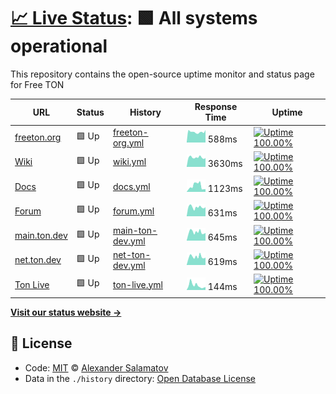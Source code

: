 # [📈 Live Status](https://ton-actions.github.io/freeton-status): <!--live status--> **🟩 All systems operational**

This repository contains the open-source uptime monitor and status page for Free TON

<!--start: status pages-->
<!-- This summary is generated by Upptime (https://github.com/upptime/upptime) -->
<!-- Do not edit this manually, your changes will be overwritten -->

| URL                                 | Status | History                                                                                                   | Response Time                                                                     | Uptime                                                                                                                                                                                                                                         |
| ----------------------------------- | ------ | --------------------------------------------------------------------------------------------------------- | --------------------------------------------------------------------------------- | ---------------------------------------------------------------------------------------------------------------------------------------------------------------------------------------------------------------------------------------------- |
| [freeton.org](https://freeton.org)  | 🟩 Up  | [freeton-org.yml](https://github.com/ton-actions/freeton-status/commits/master/history/freeton-org.yml)   | <img alt="Response time graph" src="./graphs/freeton-org.png" height="20"> 588ms  | [![Uptime 100.00%](https://img.shields.io/endpoint?url=https%3A%2F%2Fraw.githubusercontent.com%2Fton-actions%2Ffreeton-status%2Fmaster%2Fapi%2Ffreeton-org%2Fuptime.json)](https://ton-actions.github.io/freeton-status/history/freeton-org)   |
| [Wiki](https://freeton.wiki)        | 🟩 Up  | [wiki.yml](https://github.com/ton-actions/freeton-status/commits/master/history/wiki.yml)                 | <img alt="Response time graph" src="./graphs/wiki.png" height="20"> 3630ms        | [![Uptime 100.00%](https://img.shields.io/endpoint?url=https%3A%2F%2Fraw.githubusercontent.com%2Fton-actions%2Ffreeton-status%2Fmaster%2Fapi%2Fwiki%2Fuptime.json)](https://ton-actions.github.io/freeton-status/history/wiki)                 |
| [Docs](http://docs.ton.dev)         | 🟩 Up  | [docs.yml](https://github.com/ton-actions/freeton-status/commits/master/history/docs.yml)                 | <img alt="Response time graph" src="./graphs/docs.png" height="20"> 1123ms        | [![Uptime 100.00%](https://img.shields.io/endpoint?url=https%3A%2F%2Fraw.githubusercontent.com%2Fton-actions%2Ffreeton-status%2Fmaster%2Fapi%2Fdocs%2Fuptime.json)](https://ton-actions.github.io/freeton-status/history/docs)                 |
| [Forum](https://forum.freeton.org)  | 🟩 Up  | [forum.yml](https://github.com/ton-actions/freeton-status/commits/master/history/forum.yml)               | <img alt="Response time graph" src="./graphs/forum.png" height="20"> 631ms        | [![Uptime 100.00%](https://img.shields.io/endpoint?url=https%3A%2F%2Fraw.githubusercontent.com%2Fton-actions%2Ffreeton-status%2Fmaster%2Fapi%2Fforum%2Fuptime.json)](https://ton-actions.github.io/freeton-status/history/forum)               |
| [main.ton.dev](http://main.ton.dev) | 🟩 Up  | [main-ton-dev.yml](https://github.com/ton-actions/freeton-status/commits/master/history/main-ton-dev.yml) | <img alt="Response time graph" src="./graphs/main-ton-dev.png" height="20"> 645ms | [![Uptime 100.00%](https://img.shields.io/endpoint?url=https%3A%2F%2Fraw.githubusercontent.com%2Fton-actions%2Ffreeton-status%2Fmaster%2Fapi%2Fmain-ton-dev%2Fuptime.json)](https://ton-actions.github.io/freeton-status/history/main-ton-dev) |
| [net.ton.dev](http://net.ton.dev)   | 🟩 Up  | [net-ton-dev.yml](https://github.com/ton-actions/freeton-status/commits/master/history/net-ton-dev.yml)   | <img alt="Response time graph" src="./graphs/net-ton-dev.png" height="20"> 619ms  | [![Uptime 100.00%](https://img.shields.io/endpoint?url=https%3A%2F%2Fraw.githubusercontent.com%2Fton-actions%2Ffreeton-status%2Fmaster%2Fapi%2Fnet-ton-dev%2Fuptime.json)](https://ton-actions.github.io/freeton-status/history/net-ton-dev)   |
| [Ton Live](https://ton.live/main)   | 🟩 Up  | [ton-live.yml](https://github.com/ton-actions/freeton-status/commits/master/history/ton-live.yml)         | <img alt="Response time graph" src="./graphs/ton-live.png" height="20"> 144ms     | [![Uptime 100.00%](https://img.shields.io/endpoint?url=https%3A%2F%2Fraw.githubusercontent.com%2Fton-actions%2Ffreeton-status%2Fmaster%2Fapi%2Fton-live%2Fuptime.json)](https://ton-actions.github.io/freeton-status/history/ton-live)         |

<!--end: status pages-->

[**Visit our status website →**](https://ton-actions.github.io/freeton-status)

## 📄 License

- Code: [MIT](./LICENSE) © [Alexander Salamatov](https://ton-actions.github.io/freeton-status)
- Data in the `./history` directory: [Open Database License](https://opendatacommons.org/licenses/odbl/1-0/)
